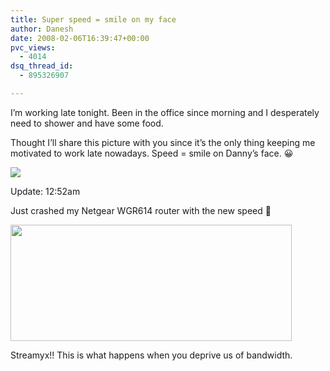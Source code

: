 ```yaml
---
title: Super speed = smile on my face
author: Danesh
date: 2008-02-06T16:39:47+00:00
pvc_views:
  - 4014
dsq_thread_id:
  - 895326907

---
```

I&#8217;m working late tonight. Been in the office since morning and I desperately need to shower and have some food.

Thought I&#8217;ll share this picture with you since it&#8217;s the only thing keeping me motivated to work late nowadays. Speed = smile on Danny&#8217;s face. 😀

[<img src="http://img135.imageshack.us/img135/5156/delugespeedssn2.jpg" border="0" />][1]

Update: 12:52am

Just crashed my Netgear WGR614 router with the new speed 🙂

<img loading="lazy" src="http://img292.imageshack.us/img292/6465/delugespeedncp0.jpg" border="0" height="186" width="450" /> 

Streamyx!! This is what happens when you deprive us of bandwidth.

 [1]: http://img135.imageshack.us/img135/1403/delugespeedyc1.jpg